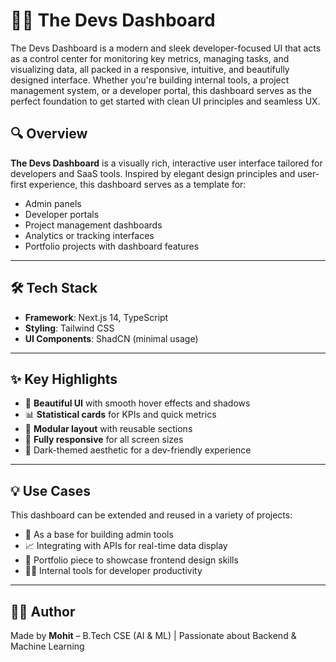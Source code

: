 # 🧑‍💻 The Devs Dashboard

The Devs Dashboard is a modern and sleek developer-focused UI that acts as a control center for monitoring key metrics, managing tasks, and visualizing data, all packed in a responsive, intuitive, and beautifully designed interface. Whether you're building internal tools, a project management system, or a developer portal, this dashboard serves as the perfect foundation to get started with clean UI principles and seamless UX.


## 🔍 Overview

**The Devs Dashboard** is a visually rich, interactive user interface tailored for developers and SaaS tools. Inspired by elegant design principles and user-first experience, this dashboard serves as a template for:

- Admin panels
- Developer portals
- Project management dashboards
- Analytics or tracking interfaces
- Portfolio projects with dashboard features

---

## 🛠 Tech Stack

- **Framework**: Next.js 14, TypeScript
- **Styling**: Tailwind CSS
- **UI Components**: ShadCN (minimal usage)

---

## ✨ Key Highlights

- 🎨 **Beautiful UI** with smooth hover effects and shadows
- 📊 **Statistical cards** for KPIs and quick metrics
- 🧩 **Modular layout** with reusable sections
- 📱 **Fully responsive** for all screen sizes
- 🌙 Dark-themed aesthetic for a dev-friendly experience

---

## 💡 Use Cases

This dashboard can be extended and reused in a variety of projects:

- 🔧 As a base for building admin tools
- 📈 Integrating with APIs for real-time data display
- 🧠 Portfolio piece to showcase frontend design skills
- 👨‍💼 Internal tools for developer productivity

---



## 🙋‍♂️ Author

Made by **Mohit** – B.Tech CSE (AI & ML) | Passionate about Backend & Machine Learning  

